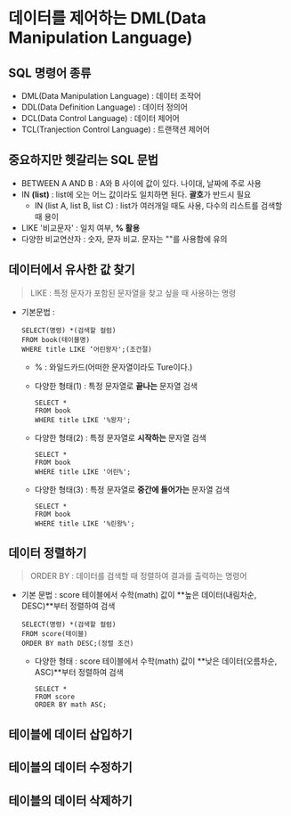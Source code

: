 # 데이터를 제어하는 DML(Data Manipulation Language)

## SQL 명령어 종류
- DML(Data Manipulation Language) : 데이터 조작어
- DDL(Data Definition Language) : 데이터 정의어
- DCL(Data Control Language) : 데이터 제어어
- TCL(Tranjection Control Language) : 트랜잭션 제어어

## 중요하지만 헷갈리는 SQL 문법
- BETWEEN A AND B : A와 B 사이에 값이 있다. 나이대, 날짜에 주로 사용
- IN **(list)** : list에 오는 어느 값이라도 일치하면 된다. **괄호**가 반드시 필요
    - IN (list A, list B, list C) : list가 여러개일 때도 사용, 다수의 리스트를 검색할 때 용이
- LIKE '비교문자' : 일치 여부, **% 활용**
- 다양한 비교연산자 : 숫자, 문자 비교. 문자는 ""를 사용함에 유의

## 데이터에서 유사한 값 찾기

> LIKE : 특정 문자가 포함된 문자열을 찾고 싶을 때 사용하는 명령

- 기본문법 : 
    ```
    SELECT(명령) *(검색할 컬럼)
    FROM book(테이블명)
    WHERE title LIKE ‘어린왕자';(조건절)
    ```
    - % : 와일드카드(어떠한 문자열이라도 Ture이다.)

    - 다양한 형태(1) : 특정 문자열로 **끝나는** 문자열 검색
        ```
        SELECT *
        FROM book
        WHERE title LIKE '%왕자';
        ```
    - 다양한 형태(2) : 특정 문자열로 **시작하는** 문자열 검색
        ```
        SELECT *
        FROM book
        WHERE title LIKE '어린%';
        ```
    - 다양한 형태(3) : 특정 문자열로 **중간에 들어가는** 문자열 검색
        ```
        SELECT *
        FROM book
        WHERE title LIKE '%린왕%';
        ```
    
## 데이터 정렬하기

> ORDER BY : 데이터를 검색할 때 정렬하여 결과를 출력하는 명령어

- 기본 문법 : score 테이블에서 수학(math) 값이 **높은 데이터(내림차순, DESC)**부터 정렬하여 검색
    ```
    SELECT(명령) *(검색할 컬럼)
    FROM score(테이블)
    ORDER BY math DESC;(정렬 조건)
    ```

    - 다양한 형태 : score 테이블에서 수학(math) 값이 **낮은 데이터(오름차순, ASC)**부터 정렬하여 검색
        ```
        SELECT *
        FROM score
        ORDER BY math ASC;
        ```


## 테이블에 데이터 삽입하기

## 테이블의 데이터 수정하기

## 테이블의 데이터 삭제하기
